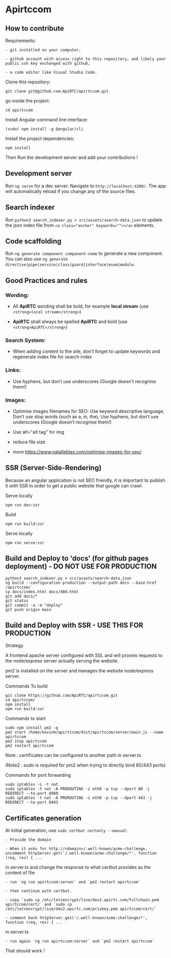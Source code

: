 # Apirtccom

## How to contribute

Requirements:

    - git installed on your computer,

    - github account with access right to this repository, and likely your public ssh key exchanged with github,

    - a code editor like Visual Studio Code.

Clone this repository:

`git clone git@github.com:ApiRTC/apirtccom.git`

go inside the project:

`cd apirtccom`

Install Angular command line interface:

`(sudo) npm install -g @angular/cli`

Install the project dependencies:

`npm install`

Then Run the development server and add your contributions !

## Development server

Run `ng serve` for a dev server. Navigate to `http://localhost:4200/`. The app will automatically reload if you change any of the source files.

## Search indexer

Run `python3 search_indexer.py > src/assets/search-data.json` to update the json index file from `<a class="anchor" keywords=""></a>` elements.

## Code scaffolding

Run `ng generate component component-name` to generate a new component. You can also use `ng generate directive|pipe|service|class|guard|interface|enum|module`.

## Good Practices and rules

### Wording:

* All **ApiRTC** wording shall be bold, for example **local stream** (use `<strong>local stream</strong>`)

* **ApiRTC** shall always be spelled **ApiRTC** and bold (use `<strong>ApiRTC</strong>`)

### Search System:

* When adding content to the site, don't forget to update keywords and regenerate index file for search index

### Links:

* Use hyphens, but don’t use underscores (Google doesn’t recognise them!)

### Images:

* Optimise images filenames for SEO: Use keyword descriptive language, Don’t use stop words (such as a, in, the), Use hyphens, but don’t use underscores (Google doesn’t recognise them!)

* Use alt="alt tag" for img

* reduce file size

* more https://www.natalleblas.com/optimise-images-for-seo/

## SSR (Server-Side-Rendering)

Because an angular application is not SEO friendly, it is important to publish it with SSR in order to get a public website that google can crawl.

Serve locally

`npm run dev:ssr`

Build

`npm run build:ssr`

Serve locally

`npm run serve:ssr`

## Build and Deploy to 'docs' (for github pages deployment) - DO NOT USE FOR PRODUCTION

```
python3 search_indexer.py > src/assets/search-data.json
ng build --configuration production --output-path docs --base-href /apirtccom/
cp docs/index.html docs/404.html
git add docs/*
git status
git commit -a -m "deploy"
git push origin main
```

## Build and Deploy with SSR - USE THIS FOR PRODUCTION

Strategy

A frontend apache server configured with SSL and will proxies requests to the node/express server actually serving the website.

pm2 is installed on the server and manages the website node/express server.

Commands To build

```
git clone https://github.com/ApiRTC/apirtccom.git
cd apirtccom/
npm install
npm run build:ssr
```

Commands to start

```
sudo npm install pm2 -g
pm2 start /home/kevinm/apirtccom/dist/apirtccom/server/main.js --name apirtccom
pm2 stop apirtccom
pm2 restart apirtccom
```

Note : certificates can be configured to another path in server.ts

(Note2 : sudo is required for pm2 when trying to directly bind 80/443 ports)

Commands for port forwarding

```
sudo iptables -L -t nat
sudo iptables -t nat -A PREROUTING -i eth0 -p tcp --dport 80 -j REDIRECT --to-port 8080
sudo iptables -t nat -A PREROUTING -i eth0 -p tcp --dport 443 -j REDIRECT --to-port 8443
```


## Certificates generation

At initial generation, use `sudo certbot certonly --manual`:

    - Provide the domain

    - When it asks for http://<domain>/.well-known/acme-challenge, uncomment httpServer.get('/.well-known/acme-challenge/*', function (req, res) { ...
in server.ts and change the response to what certbot provides as the content of file

    - run `ng run apirtccom:server` and `pm2 restart apirtccom`

    - then continue with certbot.

    - copy `sudo cp /etc/letsencrypt/live/dev2.apirtc.com/fullchain.pem apirtccom/cert/` and `sudo cp /etc/letsencrypt/live/dev2.apirtc.com/privkey.pem apirtccom/cert/`

    - comment back httpServer.get('/.well-known/acme-challenge/*', function (req, res) { ...
in server.ts

    - run again `ng run apirtccom:server` and `pm2 restart apirtccom`

That should work !